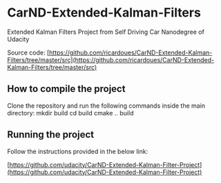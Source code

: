 # CarND-Extended-Kalman-Filters
Extended Kalman Filters Project from Self Driving Car Nanodegree of Udacity

Source code: [https://github.com/ricardoues/CarND-Extended-Kalman-Filters/tree/master/src](https://github.com/ricardoues/CarND-Extended-Kalman-Filters/tree/master/src)

## How to compile the project
Clone the repository and run the following commands inside the main directory: 
mkdir build 
cd build 
cmake ..
build 

## Running the project 
Follow the instructions provided in the below link: 

[https://github.com/udacity/CarND-Extended-Kalman-Filter-Project](https://github.com/udacity/CarND-Extended-Kalman-Filter-Project)
